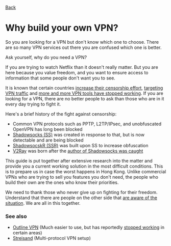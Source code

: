 [Back](../../README.md)

# Why build your own VPN?

So you are looking for a VPN but don't know which one to choose. There are so many VPN services out there you are confused which one is better.

Ask yourself, why do you need a VPN?

If you are trying to watch Netflix than it doesn't really matter. But you are here because you value freedom, and you want to ensure access to information that some people don't want you to see.

It is known that certain countries [increase their censorship effort](https://globalvoices.org/2017/08/30/the-evolution-of-chinas-great-firewall-21-years-of-censorship/), [targeting VPN traffic](https://medium.com/@phoebecross/bypass-gfw-china-2018-2e553a3d9618) and [more and more VPN tools have stopped working](https://program-think.blogspot.com/2019/06/gfw-news.html). If you are looking for a VPN, there are no better people to ask than those who are in it every day trying to fight it.

Here's a brief history of the fight against censorship:
- Common VPN protocols such as PPTP, L2TP/IPsec, and unobfuscated OpenVPN has long been blocked
- [Shadowsocks (SS)](https://github.com/shadowsocks/shadowsocks-libev) was created in response to that, but is now detectable and are being blocked
- [ShadowsocskR (SSR)](https://github.com/shadowsocksrr/shadowsocksr-csharp) was built upon SS to increase obfuscation
- [V2Ray](https://github.com/v2ray/v2ray-core) was born after the [author of Shadowsocks was caught](https://web.archive.org/web/20150822223925/https://github.com/shadowsocks/shadowsocks-iOS/issues/124#issuecomment-133630294)

This guide is put together after extensive research into the matter and provide you a current working solution in the most difficult conditions. This is to prepare us in case the worst happens in Hong Kong. Unlike commercial VPNs who are trying to sell you features you don't need, the people who build their own are the ones who know their priorities.

We need to thank those who never give up on fighting for their freedom. Understand that there are people on the other side that [are aware of the situation](https://program-think.blogspot.com/2019/09/weekly-share-137.html). We are all in this together.

### See also

- [Outline VPN](https://getoutline.org/en/home) (Much easier to use, but has reportedly [stopped working](https://github.com/Jigsaw-Code/outline-server/issues/193) in certain areas)
- [Streisand](https://github.com/StreisandEffect/streisand) (Multi-protocol VPN setup)